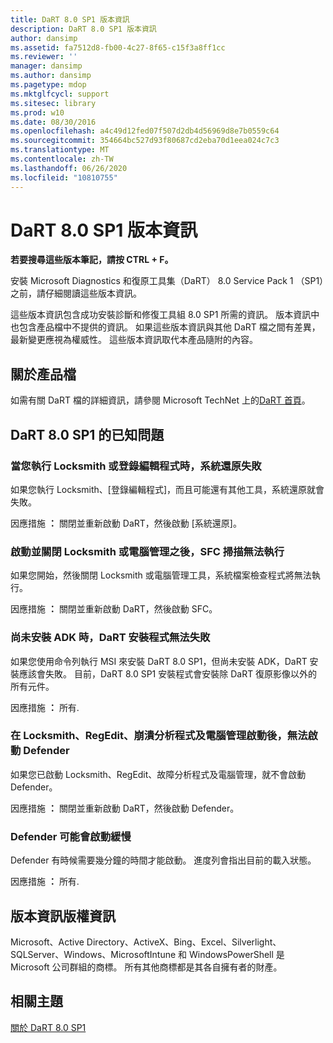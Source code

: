 ```yaml
---
title: DaRT 8.0 SP1 版本資訊
description: DaRT 8.0 SP1 版本資訊
author: dansimp
ms.assetid: fa7512d8-fb00-4c27-8f65-c15f3a8ff1cc
ms.reviewer: ''
manager: dansimp
ms.author: dansimp
ms.pagetype: mdop
ms.mktglfcycl: support
ms.sitesec: library
ms.prod: w10
ms.date: 08/30/2016
ms.openlocfilehash: a4c49d12fed07f507d2db4d56969d8e7b0559c64
ms.sourcegitcommit: 354664bc527d93f80687cd2eba70d1eea024c7c3
ms.translationtype: MT
ms.contentlocale: zh-TW
ms.lasthandoff: 06/26/2020
ms.locfileid: "10810755"
---
```

# DaRT 8.0 SP1 版本資訊


**若要搜尋這些版本筆記，請按 CTRL + F。**

安裝 Microsoft Diagnostics 和復原工具集（DaRT） 8.0 Service Pack 1 （SP1）之前，請仔細閱讀這些版本資訊。

這些版本資訊包含成功安裝診斷和修復工具組 8.0 SP1 所需的資訊。 版本資訊中也包含產品檔中不提供的資訊。 如果這些版本資訊與其他 DaRT 檔之間有差異，最新變更應視為權威性。 這些版本資訊取代本產品隨附的內容。

## 關於產品檔


如需有關 DaRT 檔的詳細資訊，請參閱 Microsoft TechNet 上的[DaRT 首頁](https://go.microsoft.com/fwlink/?LinkID=252096)。

## DaRT 8.0 SP1 的已知問題


### 當您執行 Locksmith 或登錄編輯程式時，系統還原失敗

如果您執行 Locksmith、[登錄編輯程式]，而且可能還有其他工具，系統還原就會失敗。

因應措施 **：** 關閉並重新啟動 DaRT，然後啟動 [系統還原]。

### 啟動並關閉 Locksmith 或電腦管理之後，SFC 掃描無法執行

如果您開始，然後關閉 Locksmith 或電腦管理工具，系統檔案檢查程式將無法執行。

因應措施 **：** 關閉並重新啟動 DaRT，然後啟動 SFC。

### <a href="" id="-------------dart-installer-does-not-fail-when-adk-has-not-been-installed"></a> 尚未安裝 ADK 時，DaRT 安裝程式無法失敗

如果您使用命令列執行 MSI 來安裝 DaRT 8.0 SP1，但尚未安裝 ADK，DaRT 安裝應該會失敗。 目前，DaRT 8.0 SP1 安裝程式會安裝除 DaRT 復原影像以外的所有元件。

因應措施 **：** 所有.

### 在 Locksmith、RegEdit、崩潰分析程式及電腦管理啟動後，無法啟動 Defender

如果您已啟動 Locksmith、RegEdit、故障分析程式及電腦管理，就不會啟動 Defender。

因應措施 **：** 關閉並重新啟動 DaRT，然後啟動 Defender。

### Defender 可能會啟動緩慢

Defender 有時候需要幾分鐘的時間才能啟動。 進度列會指出目前的載入狀態。

因應措施 **：** 所有.

## 版本資訊版權資訊


Microsoft、Active Directory、ActiveX、Bing、Excel、Silverlight、SQLServer、Windows、MicrosoftIntune 和 WindowsPowerShell 是 Microsoft 公司群組的商標。 所有其他商標都是其各自擁有者的財產。



## 相關主題


[關於 DaRT 8.0 SP1](about-dart-80-sp1.md)

 

 





